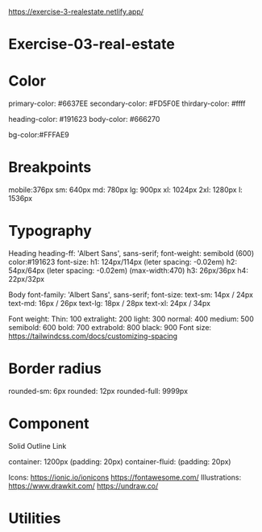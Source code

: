https://exercise-3-realestate.netlify.app/
# Exercise-03-real-estate
# Color

primary-color: #6637EE
secondary-color: #FD5F0E
thirdary-color: #ffff

heading-color: #191623
body-color: #666270

bg-color:#FFFAE9

# Breakpoints

mobile:376px
sm: 640px
md: 780px
lg:  900px
xl: 1024px
2xl: 1280px
l: 1536px

# Typography

Heading
heading-ff: 'Albert Sans', sans-serif;
font-weight: semibold (600)
color:#191623
font-size:
    h1: 124px/114px (leter spacing: -0.02em)
    h2: 54px/64px (leter spacing: -0.02em) (max-width:470)
    h3: 26px/36px
    h4: 22px/32px

Body
font-family: 'Albert Sans', sans-serif;
font-size: 
    text-sm: 14px / 24px
    text-md: 16px / 26px
    text-lg: 18px / 28px
    text-xl: 24px / 34px

Font weight:
Thin: 100
extralight: 200
light: 300
normal: 400
medium: 500
semibold: 600
bold: 700
extrabold: 800
black: 900
Font size: https://tailwindcss.com/docs/customizing-spacing

# Border radius

rounded-sm: 6px
rounded: 12px
rounded-full: 9999px
# Component

<!-- Button -->
Solid
Outline
Link

<!-- Layout -->

container: 1200px (padding: 20px)
container-fluid: (padding: 20px)


<!-- Icon-illustrations -->
Icons:
    https://ionic.io/ionicons
    https://fontawesome.com/
Illustrations:
    https://www.drawkit.com/
    https://undraw.co/

# Utilities
